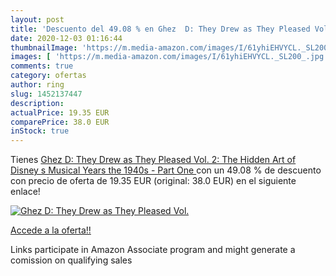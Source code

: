 ```yaml
---
layout: post
title: 'Descuento del 49.08 % en Ghez  D: They Drew as They Pleased Vol. '
date: 2020-12-03 01:16:44
thumbnailImage: 'https://m.media-amazon.com/images/I/61yhiEHVYCL._SL200_.jpg'
images: [ 'https://m.media-amazon.com/images/I/61yhiEHVYCL._SL200_.jpg' ]
comments: true
category: ofertas
author: ring
slug: 1452137447
description:
actualPrice: 19.35 EUR
comparePrice: 38.0 EUR
inStock: true
---
```


Tienes [Ghez  D: They Drew as They Pleased Vol. 2: The Hidden Art of Disney s Musical Years  the 1940s - Part One ](https://www.amazon.es/dp/1452137447/?tag=tolees-21) con un 49.08 % de descuento con precio de oferta de 19.35 EUR (original: 38.0 EUR) en el siguiente enlace!

[![Ghez  D: They Drew as They Pleased Vol. ](https://m.media-amazon.com/images/I/61yhiEHVYCL._SL200_.jpg)](https://www.amazon.es/dp/1452137447/?tag=tolees-21)

[Accede a la oferta!!](https://www.amazon.es/dp/1452137447/?tag=tolees-21)

Links participate in Amazon Associate program and might generate a comission on qualifying sales


